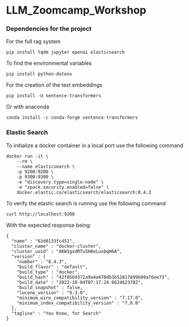# LLM_Zoomcamp_Workshop

### Dependencies for the project

For the full rag system
```
pip install tqdm jupyter openai elasticsearch
```

To find the environmental variables
```
pip install python-dotenv
```

For the creation of the text embeddings

```
pip install -U sentence-transformers
```
Or with anaconda
```
conda install -c conda-forge sentence-transformers
```



### Elastic Search

To initialize a docker container in a local port use the following command
```
docker run -it \
    --rm \
    --name elasticsearch \
    -p 9200:9200 \
    -p 9300:9300 \
    -e "discovery.type=single-node" \
    -e "xpack.security.enabled=false" \
    docker.elastic.co/elasticsearch/elasticsearch:8.4.3
```

To verify the elastic search is running use the following command
```
curl http://localhost:9200
```
With the expected response being:
```
{
  "name" : "63d0133fc451",
  "cluster_name" : "docker-cluster",
  "cluster_uuid" : "AKW1gxdRTuSH8eLuxbqH6A",
  "version" : {
    "number" : "8.4.3",
    "build_flavor" : "default",
    "build_type" : "docker",
    "build_hash" : "42f05b9372a9a4a470db3b52817899b99a76ee73",
    "build_date" : "2022-10-04T07:17:24.662462378Z",
    "build_snapshot" : false,
    "lucene_version" : "9.3.0",
    "minimum_wire_compatibility_version" : "7.17.0",
    "minimum_index_compatibility_version" : "7.0.0"
  },
  "tagline" : "You Know, for Search"
}
```